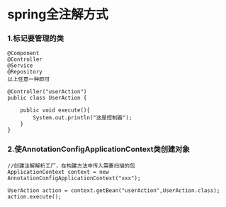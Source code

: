 # spring全注解方式

### 1.标记要管理的类

```
@Component
@Controller
@Service
@Repository
以上任意一种即可
```

```
@Controller("userAction")
public class UserAction {

    public void execute(){
        System.out.println("这是控制器");
    }
}

```

### 2.使AnnotationConfigApplicationContext类创建对象

```
//创建注解解析工厂，在构建方法中传入需要扫描的包
ApplicationContext context = new AnnotationConfigApplicationContext("xxx");

UserAction action = context.getBean("userAction",UserAction.class);
action.execute();
```

